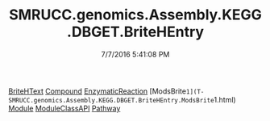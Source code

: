 ﻿---
title: SMRUCC.genomics.Assembly.KEGG.DBGET.BriteHEntry
date: 7/7/2016 5:41:08 PM
---

[BriteHText](T-SMRUCC.genomics.Assembly.KEGG.DBGET.BriteHEntry.BriteHText.html)
[Compound](T-SMRUCC.genomics.Assembly.KEGG.DBGET.BriteHEntry.Compound.html)
[EnzymaticReaction](T-SMRUCC.genomics.Assembly.KEGG.DBGET.BriteHEntry.EnzymaticReaction.html)
[ModsBrite`1](T-SMRUCC.genomics.Assembly.KEGG.DBGET.BriteHEntry.ModsBrite`1.html)
[Module](T-SMRUCC.genomics.Assembly.KEGG.DBGET.BriteHEntry.Module.html)
[ModuleClassAPI](T-SMRUCC.genomics.Assembly.KEGG.DBGET.BriteHEntry.ModuleClassAPI.html)
[Pathway](T-SMRUCC.genomics.Assembly.KEGG.DBGET.BriteHEntry.Pathway.html)
